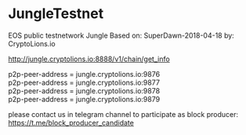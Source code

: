 # JungleTestnet
EOS public testnetwork Jungle 
Based on: SuperDawn-2018-04-18
by: CryptoLions.io

http://jungle.cryptolions.io:8888/v1/chain/get_info

p2p-peer-address = jungle.cryptolions.io:9876  
p2p-peer-address = jungle.cryptolions.io:9877   
p2p-peer-address = jungle.cryptolions.io:9878  
p2p-peer-address = jungle.cryptolions.io:9879  
  
  
  
please contact us in telegram channel to participate as block producer: https://t.me/block_producer_candidate
